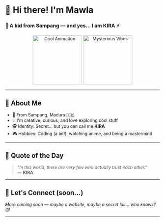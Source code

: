# 👋 Hi there! I'm Mawla
### 🧒 A kid from Sampang — and yes... **I am KIRA** ⚡️

<div align="center">
  <img height="160" src="https://i.giphy.com/EcnAlQcGnZq9y.webp" alt="Cool Animation"/>
  <img height="160" src="https://i.imgur.com/Xe9YBPF.gif" alt="Mysterious Vibes"/>
</div>

---

## 🚀 About Me

- 🏡 From Sampang, Madura 🇮🇩  
- 💡 I'm creative, curious, and love exploring cool stuff  
- 🕵️ Identity: Secret... but you can call me **KIRA**  
- 🎮 Hobbies: Coding (a bit!), watching anime, and being a mastermind  

---

## 💬 Quote of the Day  
> *"In this world, there are very few who actually trust each other."*  
> — **KIRA**

---

## 🔗 Let's Connect (soon...)

*More coming soon — maybe a website, maybe a secret lair... who knows? 😈*

---
